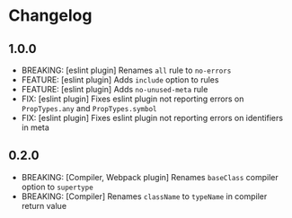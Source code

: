 # Changelog

## 1.0.0

- BREAKING: [eslint plugin] Renames `all` rule to `no-errors`
- FEATURE: [eslint plugin] Adds `include` option to rules
- FEATURE: [eslint plugin] Adds `no-unused-meta` rule
- FIX: [eslint plugin] Fixes eslint plugin not reporting errors on `PropTypes.any` and `PropTypes.symbol`
- FIX: [eslint plugin] Fixes eslint plugin not reporting errors on identifiers in meta

## 0.2.0

- BREAKING: [Compiler, Webpack plugin] Renames `baseClass` compiler option to `supertype`
- BREAKING: [Compiler] Renames `className` to `typeName` in compiler return value
